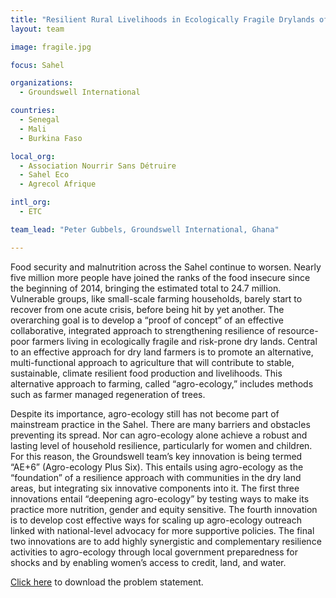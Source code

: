 ```yaml
---
title: "Resilient Rural Livelihoods in Ecologically Fragile Drylands of the Sahel"
layout: team

image: fragile.jpg

focus: Sahel

organizations:
  - Groundswell International

countries: 
  - Senegal
  - Mali
  - Burkina Faso

local_org:
  - Association Nourrir Sans Détruire
  - Sahel Eco
  - Agrecol Afrique

intl_org:
  - ETC

team_lead: "Peter Gubbels, Groundswell International, Ghana"

---
```


Food security and malnutrition across the Sahel continue to worsen. Nearly five million more people have joined the ranks of the food insecure since the beginning of 2014, bringing the estimated total to 24.7 million.  Vulnerable groups, like small-scale farming households, barely start to recover from one acute crisis, before being hit by yet another. The overarching goal is to develop a “proof of concept” of an effective collaborative, integrated approach to strengthening resilience of resource-poor farmers living in ecologically fragile and risk-prone dry lands. Central to an effective approach for dry land farmers is to promote an alternative, multi-functional approach to agriculture that will contribute to stable, sustainable, climate resilient food production and livelihoods. This alternative approach to farming, called “agro-ecology,” includes methods such as farmer managed regeneration of trees. 

Despite its importance, agro-ecology still has not become part of mainstream practice in the Sahel. There are many barriers and obstacles preventing its spread. Nor can agro-ecology alone achieve a robust and lasting level of household resilience, particularly for women and children. For this reason, the Groundswell team’s key innovation is being termed “AE+6” (Agro-ecology Plus Six). This entails using agro-ecology as the “foundation” of a resilience approach with communities in the dry land areas, but integrating six innovative components into it. The first three innovations entail “deepening agro-ecology” by testing ways to make its practice more nutrition, gender and equity sensitive.  The fourth innovation is to develop cost effective ways for scaling up agro-ecology outreach linked with national-level advocacy for more supportive policies. The final two innovations are to add highly synergistic and complementary resilience activities to agro-ecology through local government preparedness for shocks and by enabling women’s access to credit, land, and water.

[Click here](http://www.globalresiliencepartnership.org/assets/downloads/GSI-Resilience-Team-Problem-statement.pdf) to download the problem statement.
